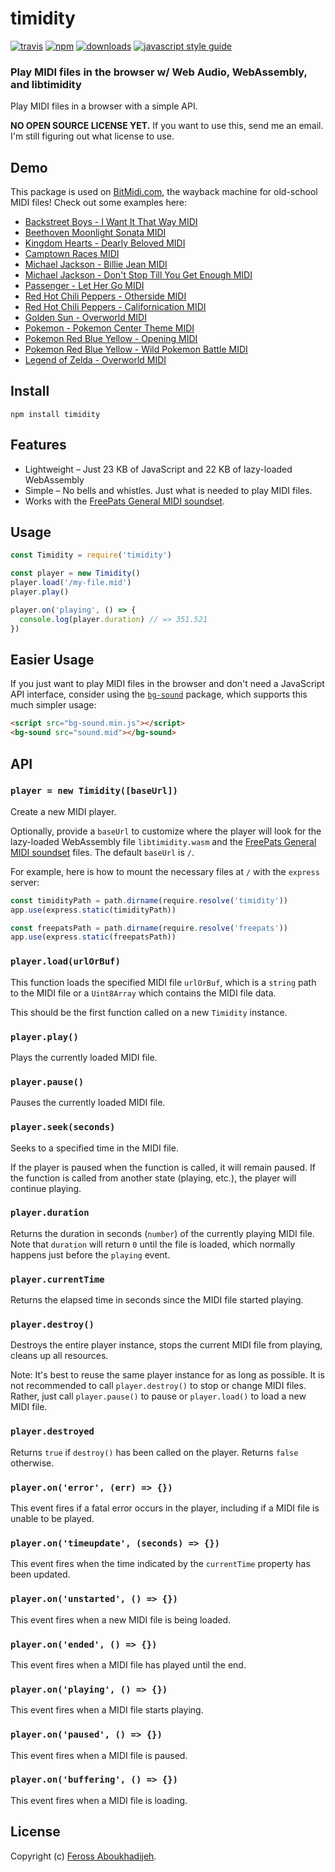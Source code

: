 # timidity

[![travis][travis-image]][travis-url] [![npm][npm-image]][npm-url] [![downloads][downloads-image]][downloads-url] [![javascript style guide][standard-image]][standard-url]

[travis-image]: https://img.shields.io/travis/feross/timidity/master.svg
[travis-url]: https://travis-ci.org/feross/timidity
[npm-image]: https://img.shields.io/npm/v/timidity.svg
[npm-url]: https://npmjs.org/package/timidity
[downloads-image]: https://img.shields.io/npm/dm/timidity.svg
[downloads-url]: https://npmjs.org/package/timidity
[standard-image]: https://img.shields.io/badge/code_style-standard-brightgreen.svg
[standard-url]: https://standardjs.com

### Play MIDI files in the browser w/ Web Audio, WebAssembly, and libtimidity

Play MIDI files in a browser with a simple API.

**NO OPEN SOURCE LICENSE YET.** If you want to use this, send me an email. I'm still figuring
out what license to use.

## Demo

This package is used on [BitMidi.com](https://bitmidi.com), the wayback machine for old-school MIDI files! Check out some examples here:

- [Backstreet Boys - I Want It That Way MIDI](https://bitmidi.com/backstreet-boys-i-want-it-that-way-mid)
- [Beethoven Moonlight Sonata MIDI](https://bitmidi.com/beethoven-moonlight-sonata-mid)
- [Kingdom Hearts - Dearly Beloved MIDI](https://bitmidi.com/kingdom-hearts-dearly-beloved-mid)
- [Camptown Races MIDI](https://bitmidi.com/camptown-mid)
- [Michael Jackson - Billie Jean MIDI](https://bitmidi.com/michael-jackson-billie-jean-mid)
- [Michael Jackson - Don't Stop Till You Get Enough MIDI](https://bitmidi.com/michael-jackson-dont-stop-till-you-get-enough-mid)
- [Passenger - Let Her Go MIDI](https://bitmidi.com/passenger-let_her_go-mid)
- [Red Hot Chili Peppers - Otherside MIDI](https://bitmidi.com/red-hot-chili-peppers-otherside-mid)
- [Red Hot Chili Peppers - Californication MIDI](https://bitmidi.com/red-hot-chili-peppers-californication-mid)
- [Golden Sun - Overworld MIDI](https://bitmidi.com/golden-sun-overworld-mid)
- [Pokemon - Pokemon Center Theme MIDI](https://bitmidi.com/pokemon-pokemon-center-theme-mid)
- [Pokemon Red Blue Yellow - Opening MIDI](https://bitmidi.com/pokemon-redblueyellow-opening-yellow-mid)
- [Pokemon Red Blue Yellow - Wild Pokemon Battle MIDI](https://bitmidi.com/pokemon-redblueyellow-wild-pokemon-battle-mid)
- [Legend of Zelda - Overworld MIDI](https://bitmidi.com/legend-of-zelda-overworld-mid)

## Install

```
npm install timidity
```

## Features

- Lightweight – Just 23 KB of JavaScript and 22 KB of lazy-loaded WebAssembly
- Simple – No bells and whistles. Just what is needed to play MIDI files.
- Works with the [FreePats General MIDI soundset](https://www.npmjs.com/package/freepats).

## Usage

```js
const Timidity = require('timidity')

const player = new Timidity()
player.load('/my-file.mid')
player.play()

player.on('playing', () => {
  console.log(player.duration) // => 351.521
})
```

## Easier Usage

If you just want to play MIDI files in the browser and don't need a JavaScript
API interface, consider using the
[`bg-sound`](https://www.npmjs.com/package/bg-sound) package, which supports
this much simpler usage:

```html
<script src="bg-sound.min.js"></script>
<bg-sound src="sound.mid"></bg-sound>
```

## API

### `player = new Timidity([baseUrl])`

Create a new MIDI player.

Optionally, provide a `baseUrl` to customize where the player will look for the
lazy-loaded WebAssembly file `libtimidity.wasm` and the
[FreePats General MIDI soundset](https://www.npmjs.com/package/freepats) files.
The default `baseUrl` is `/`.

For example, here is how to mount the necessary files at `/` with the `express`
server:

```js
const timidityPath = path.dirname(require.resolve('timidity'))
app.use(express.static(timidityPath))

const freepatsPath = path.dirname(require.resolve('freepats'))
app.use(express.static(freepatsPath))
```

### `player.load(urlOrBuf)`

This function loads the specified MIDI file `urlOrBuf`, which is a `string` path
to the MIDI file or a `Uint8Array` which contains the MIDI file data.

This should be the first function called on a new `Timidity` instance.

### `player.play()`

Plays the currently loaded MIDI file.

### `player.pause()`

Pauses the currently loaded MIDI file.

### `player.seek(seconds)`

Seeks to a specified time in the MIDI file.

If the player is paused when the function is called, it will remain paused. If
the function is called from another state (playing, etc.), the player will
continue playing.

### `player.duration`

Returns the duration in seconds (`number`) of the currently playing MIDI file.
Note that `duration` will return `0` until the file is loaded, which normally
happens just before the `playing` event.

### `player.currentTime`

Returns the elapsed time in seconds since the MIDI file started playing.

### `player.destroy()`

Destroys the entire player instance, stops the current MIDI file from playing,
cleans up all resources.

Note: It's best to reuse the same player instance for as long as possible. It is
not recommended to call `player.destroy()` to stop or change MIDI files. Rather,
just call `player.pause()` to pause or `player.load()` to load a new MIDI file.

### `player.destroyed`

Returns `true` if `destroy()` has been called on the player. Returns `false`
otherwise.

### `player.on('error', (err) => {})`

This event fires if a fatal error occurs in the player, including if a MIDI file
is unable to be played.

### `player.on('timeupdate', (seconds) => {})`

This event fires when the time indicated by the `currentTime` property has been
updated.

### `player.on('unstarted', () => {})`

This event fires when a new MIDI file is being loaded.

### `player.on('ended', () => {})`

This event fires when a MIDI file has played until the end.

### `player.on('playing', () => {})`

This event fires when a MIDI file starts playing.

### `player.on('paused', () => {})`

This event fires when a MIDI file is paused.

### `player.on('buffering', () => {})`

This event fires when a MIDI file is loading.

## License

Copyright (c) [Feross Aboukhadijeh](https://feross.org).
